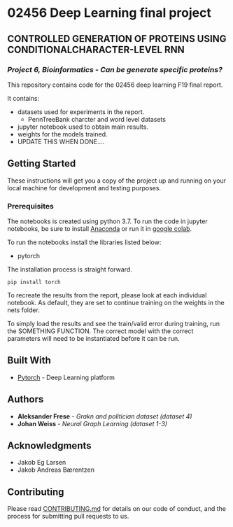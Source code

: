 # 02456 Deep Learning final project
## CONTROLLED GENERATION OF PROTEINS USING CONDITIONALCHARACTER-LEVEL RNN
### *Project 6, Bioinformatics - Can be generate specific proteins?*
This repository contains code for the 02456 deep learning F19 final report.

It contains:
* datasets used for experiments in the report.
	* PennTreeBank charcter and word level datasets
* jupyter notebook used to obtain main results.
* weights for the models trained.
* UPDATE THIS WHEN DONE....

## Getting Started

These instructions will get you a copy of the project up and running on your local machine for development and testing purposes. 

### Prerequisites

The notebooks is created using python 3.7. To run the code in jupyter notebooks, be sure to install [Anaconda](https://www.anaconda.com/distribution/) or run it in [google colab](https://colab.research.google.com/).

To run the notebooks install the libraries listed below:

* pytorch


The installation process is straight forward.

```
pip install torch
```


To recreate the results from the report, please look at each individual notebook. As default, they are set to continue training on the weights in the nets folder.

To simply load the results and see the train/valid error during training, run the SOMETHING FUNCTION. The correct model with the correct parameters will need to be instantiated before it can be run. 

<!-- ### Installing

A step by step series of examples that tell you how to get a development env running

Say what the step will be

```
Give the example
```

And repeat

```
until finished
```

End with an example of getting some data out of the system or using it for a little demo -->

<!-- ## Running the tests

Explain how to run the automated tests for this system

### Break down into end to end tests

Explain what these tests test and why

```
Give an example
``` -->

<!-- ### And coding style tests

Explain what these tests test and why

```
Give an example
```

## Deployment

Add additional notes about how to deploy this on a live system -->

## Built With

* [Pytorch](https://www.tensorflow.org) - Deep Learning platform

<!-- ## Versioning

We use [SemVer](http://semver.org/) for versioning. For the versions available, see the [tags on this repository](https://github.com/your/project/tags).  -->

## Authors
* **Aleksander Frese** - *Grakn and politician dataset (dataset 4)*
* **Johan Weiss** - *Neural Graph Learning (dataset 1-3)*

<!-- See also the list of [contributors](https://github.com/your/project/contributors) who participated in this project. -->

<!-- ## License

This project is licensed under the MIT License - see the [LICENSE.md](LICENSE.md) file for details -->

## Acknowledgments

* Jakob Eg Larsen
* Jakob Andreas Bærentzen

## Contributing

Please read [CONTRIBUTING.md](https://gist.github.com/PurpleBooth/b24679402957c63ec426) for details on our code of conduct, and the process for submitting pull requests to us.



